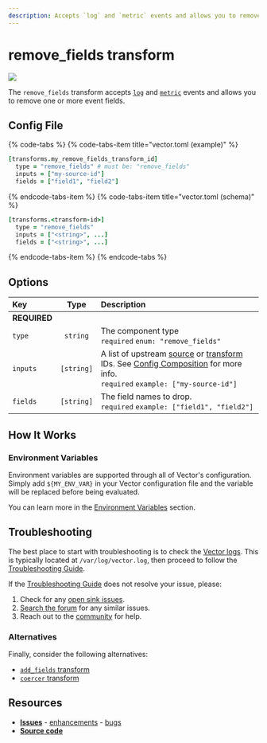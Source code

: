 ```yaml
---
description: Accepts `log` and `metric` events and allows you to remove one or more event fields.
---
```


<!--
     THIS FILE IS AUTOOGENERATED!

     To make changes please edit the template located at:

     scripts/generate/templates/docs/usage/configuration/transforms/remove_fields.md.erb
-->

# remove_fields transform

![][images.remove_fields_transform]


The `remove_fields` transform accepts [`log`][docs.log_event] and [`metric`][docs.metric_event] events and allows you to remove one or more event fields.

## Config File

{% code-tabs %}
{% code-tabs-item title="vector.toml (example)" %}
```coffeescript
[transforms.my_remove_fields_transform_id]
  type = "remove_fields" # must be: "remove_fields"
  inputs = ["my-source-id"]
  fields = ["field1", "field2"]
```
{% endcode-tabs-item %}
{% code-tabs-item title="vector.toml (schema)" %}
```coffeescript
[transforms.<transform-id>]
  type = "remove_fields"
  inputs = ["<string>", ...]
  fields = ["<string>", ...]
```
{% endcode-tabs-item %}
{% endcode-tabs %}

## Options

| Key  | Type  | Description |
|:-----|:-----:|:------------|
| **REQUIRED** | | |
| `type` | `string` | The component type<br />`required` `enum: "remove_fields"` |
| `inputs` | `[string]` | A list of upstream [source][docs.sources] or [transform][docs.transforms] IDs. See [Config Composition][docs.config_composition] for more info.<br />`required` `example: ["my-source-id"]` |
| `fields` | `[string]` | The field names to drop.<br />`required` `example: ["field1", "field2"]` |

## How It Works

### Environment Variables

Environment variables are supported through all of Vector's configuration.
Simply add `${MY_ENV_VAR}` in your Vector configuration file and the variable
will be replaced before being evaluated.

You can learn more in the [Environment Variables][docs.configuration.environment-variables]
section.

## Troubleshooting

The best place to start with troubleshooting is to check the
[Vector logs][docs.monitoring_logs]. This is typically located at
`/var/log/vector.log`, then proceed to follow the
[Troubleshooting Guide][docs.troubleshooting].

If the [Troubleshooting Guide][docs.troubleshooting] does not resolve your
issue, please:

1. Check for any [open sink issues][url.remove_fields_transform_issues].
2. [Search the forum][url.search_forum] for any similar issues.
2. Reach out to the [community][url.community] for help.


### Alternatives

Finally, consider the following alternatives:

* [`add_fields` transform][docs.add_fields_transform]
* [`coercer` transform][docs.coercer_transform]

## Resources

* [**Issues**][url.remove_fields_transform_issues] - [enhancements][url.remove_fields_transform_enhancements] - [bugs][url.remove_fields_transform_bugs]
* [**Source code**][url.remove_fields_transform_source]


[docs.add_fields_transform]: ../../../usage/configuration/transforms/add_fields.md
[docs.coercer_transform]: ../../../usage/configuration/transforms/coercer.md
[docs.config_composition]: ../../../usage/configuration/README.md#composition
[docs.configuration.environment-variables]: ../../../usage/configuration#environment-variables
[docs.log_event]: ../../../about/data-model.md#log
[docs.metric_event]: ../../../about/data-model.md#metric
[docs.monitoring_logs]: ../../../usage/administration/monitoring.md#logs
[docs.sources]: ../../../usage/configuration/sources
[docs.transforms]: ../../../usage/configuration/transforms
[docs.troubleshooting]: ../../../usage/guides/troubleshooting.md
[images.remove_fields_transform]: ../../../assets/remove_fields-transform.svg
[url.community]: https://vector.dev/community
[url.remove_fields_transform_bugs]: https://github.com/timberio/vector/issues?q=is%3Aopen+is%3Aissue+label%3A%22Transform%3A+remove_fields%22+label%3A%22Type%3A+Bug%22
[url.remove_fields_transform_enhancements]: https://github.com/timberio/vector/issues?q=is%3Aopen+is%3Aissue+label%3A%22Transform%3A+remove_fields%22+label%3A%22Type%3A+Enhancement%22
[url.remove_fields_transform_issues]: https://github.com/timberio/vector/issues?q=is%3Aopen+is%3Aissue+label%3A%22Transform%3A+remove_fields%22
[url.remove_fields_transform_source]: https://github.com/timberio/vector/tree/master/src/transforms/remove_fields.rs
[url.search_forum]: https://forum.vector.dev/search?expanded=true
